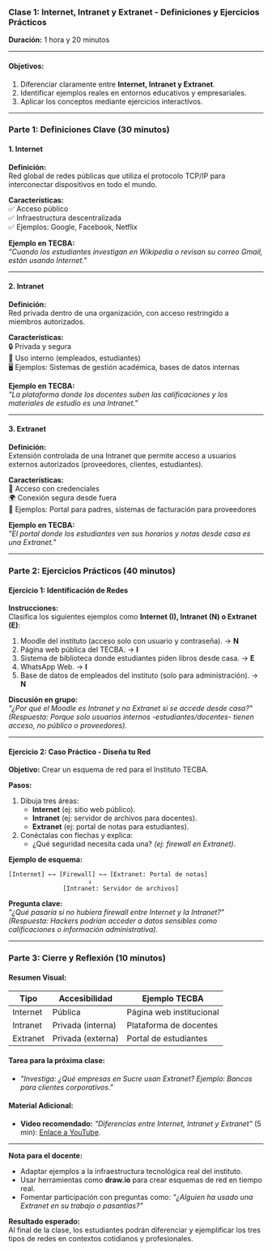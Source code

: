 ### **Clase 1: Internet, Intranet y Extranet - Definiciones y Ejercicios Prácticos**  
**Duración:** 1 hora y 20 minutos  

---

#### **Objetivos:**  
1. Diferenciar claramente entre **Internet, Intranet y Extranet**.  
2. Identificar ejemplos reales en entornos educativos y empresariales.  
3. Aplicar los conceptos mediante ejercicios interactivos.  

---

### **Parte 1: Definiciones Clave (30 minutos)**  

#### **1. Internet**  
**Definición:**  
Red global de redes públicas que utiliza el protocolo TCP/IP para interconectar dispositivos en todo el mundo.  

**Características:**  
✅ Acceso público  
✅ Infraestructura descentralizada  
✅ Ejemplos: Google, Facebook, Netflix  

**Ejemplo en TECBA:**  
*"Cuando los estudiantes investigan en Wikipedia o revisan su correo Gmail, están usando Internet."*  

---

#### **2. Intranet**  
**Definición:**  
Red privada dentro de una organización, con acceso restringido a miembros autorizados.  

**Características:**  
🔒 Privada y segura  
🏢 Uso interno (empleados, estudiantes)  
🖥️ Ejemplos: Sistemas de gestión académica, bases de datos internas  

**Ejemplo en TECBA:**  
*"La plataforma donde los docentes suben las calificaciones y los materiales de estudio es una Intranet."*  

---

#### **3. Extranet**  
**Definición:**  
Extensión controlada de una Intranet que permite acceso a usuarios externos autorizados (proveedores, clientes, estudiantes).  

**Características:**  
🔑 Acceso con credenciales  
🌍 Conexión segura desde fuera  
🤝 Ejemplos: Portal para padres, sistemas de facturación para proveedores  

**Ejemplo en TECBA:**  
*"El portal donde los estudiantes ven sus horarios y notas desde casa es una Extranet."*  

---

### **Parte 2: Ejercicios Prácticos (40 minutos)**  

#### **Ejercicio 1: Identificación de Redes**  
**Instrucciones:**  
Clasifica los siguientes ejemplos como **Internet (I), Intranet (N) o Extranet (E)**:  
1. Moodle del instituto (acceso solo con usuario y contraseña). → **N**  
2. Página web pública del TECBA. → **I**  
3. Sistema de biblioteca donde estudiantes piden libros desde casa. → **E**  
4. WhatsApp Web. → **I**  
5. Base de datos de empleados del instituto (solo para administración). → **N**  

**Discusión en grupo:**  
*"¿Por qué el Moodle es Intranet y no Extranet si se accede desde casa?"*  
*(Respuesta: Porque solo usuarios internos -estudiantes/docentes- tienen acceso, no público o proveedores).*  

---

#### **Ejercicio 2: Caso Práctico - Diseña tu Red**  
**Objetivo:** Crear un esquema de red para el Instituto TECBA.  

**Pasos:**  
1. Dibuja tres áreas:  
   - **Internet** (ej: sitio web público).  
   - **Intranet** (ej: servidor de archivos para docentes).  
   - **Extranet** (ej: portal de notas para estudiantes).  
2. Conéctalas con flechas y explica:  
   - ¿Qué seguridad necesita cada una? *(ej: firewall en Extranet)*.  

**Ejemplo de esquema:**  
```  
[Internet] ←→ [Firewall] ←→ [Extranet: Portal de notas]  
                      ↓  
               [Intranet: Servidor de archivos]  
```  

**Pregunta clave:**  
*"¿Qué pasaría si no hubiera firewall entre Internet y la Intranet?"*  
*(Respuesta: Hackers podrían acceder a datos sensibles como calificaciones o información administrativa).*  

---

### **Parte 3: Cierre y Reflexión (10 minutos)**  

#### **Resumen Visual:**  
| **Tipo**  | **Accesibilidad** | **Ejemplo TECBA** |  
|-----------|-------------------|-------------------|  
| Internet  | Pública           | Página web institucional |  
| Intranet  | Privada (interna) | Plataforma de docentes |  
| Extranet  | Privada (externa) | Portal de estudiantes |  

#### **Tarea para la próxima clase:**  
- *"Investiga: ¿Qué empresas en Sucre usan Extranet? Ejemplo: Bancos para clientes corporativos."*  

#### **Material Adicional:**  
- **Video recomendado:** *"Diferencias entre Internet, Intranet y Extranet"* (5 min): [Enlace a YouTube](https://youtu.be/ejemplo).  

---

**Nota para el docente:**  
- Adaptar ejemplos a la infraestructura tecnológica real del instituto.  
- Usar herramientas como **draw.io** para crear esquemas de red en tiempo real.  
- Fomentar participación con preguntas como: *"¿Alguien ha usado una Extranet en su trabajo o pasantías?"*  

**Resultado esperado:**  
Al final de la clase, los estudiantes podrán diferenciar y ejemplificar los tres tipos de redes en contextos cotidianos y profesionales.